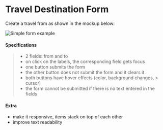 # Travel Destination Form

Create a travel from as shown in the mockup below:

![Simple form example](simple-form-example.jpg)

#### Specifications

> - 2 fields: from and to
> - on click on the labels, the corresponding field gets focus
> - one button submits the form
> - the other button does not submit the form and it clears it
> - both buttons have hover effects (color, background changes, > cursor)
> - the form cannot be submitted if there is no text entered in the fields

#### Extra

- make it responsive, items stack on top of each other
- improve text readability

